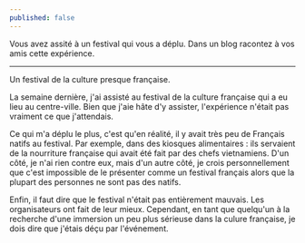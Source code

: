 ```yaml
---
published: false
---
```

Vous avez assité à un festival qui vous a déplu. Dans un blog racontez à vos amis cette expérience.

---
Un festival de la culture presque française.

La semaine dernière, j'ai assisté au festival de la culture française qui a eu lieu au centre-ville. Bien que j'aie hâte d'y assister, l'expérience n'était pas vraiment ce que j'attendais.

Ce qui m'a déplu le plus, c'est qu'en réalité, il y avait très peu de Français natifs au festival. Par exemple, dans des kiosques alimentaires : ils servaient de la nourriture française qui avait été fait par des chefs vietnamiens. D'un côté, je n'ai rien contre eux, mais d'un autre côté, je crois personnellement que c'est impossible de le présenter comme un festival français alors que la plupart des personnes ne sont pas des natifs.

Enfin, il faut dire que le festival n'était pas entièrement mauvais. Les organisateurs ont fait de leur mieux. Cependant, en tant que quelqu'un à la recherche d'une immersion un peu plus sérieuse dans la culure française, je dois dire que j'étais déçu par l'événement.